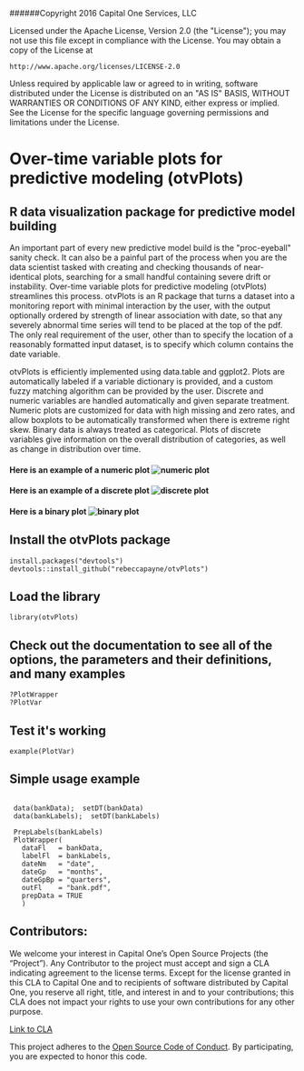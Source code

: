 ######Copyright 2016 Capital One Services, LLC

Licensed under the Apache License, Version 2.0 (the "License"); you may not use
this file except in compliance with the License.  You may obtain a copy of the
License at

    http://www.apache.org/licenses/LICENSE-2.0

Unless required by applicable law or agreed to in writing, software
distributed under the License is distributed on an "AS IS" BASIS,
WITHOUT WARRANTIES OR CONDITIONS OF ANY KIND, either express or implied.
See the License for the specific language governing permissions and limitations under the License. 

# Over-time variable plots for predictive modeling (otvPlots)

## R data visualization package for predictive model building 

An important part of every new predictive model build is the "proc-eyeball" sanity check. It can also be a painful part of the process when you are the data scientist tasked with creating and checking thousands of near-identical plots, searching for a small handful containing severe drift or instability. Over-time variable plots for predictive modeling (otvPlots) streamlines this process. otvPlots is an R package that turns a dataset into a monitoring report with minimal interaction by the user, with the output optionally ordered by strength of linear association with date, so that any severely abnormal time series will tend to be placed at the top of the pdf. The only real requirement of the user, other than to specify the location of a reasonably formatted input dataset, is to specify which column contains the date variable. 

otvPlots is efficiently implemented using data.table and ggplot2. Plots are automatically labeled if a variable dictionary is provided, and a custom fuzzy matching algorithm can be provided by the user. Discrete and numeric variables are handled automatically and given separate treatment. Numeric plots are customized for data with high missing and zero rates, and allow boxplots to be automatically transformed when there is extreme right skew. Binary data is always treated as categorical. Plots of discrete variables give information on the overall distribution of categories, as well as change in distribution over time. 


#### Here is an example of a numeric plot ![numeric plot](https://github.com/rebeccapayne/otvPlots/blob/master/vignettes/Figs/cntns_ex.png)

#### Here is an example of a discrete plot ![discrete plot](https://github.com/rebeccapayne/otvPlots/blob/master/vignettes/Figs/dscrt_ex.png)

#### Here is a binary plot ![binary plot](https://github.com/rebeccapayne/otvPlots/blob/master/vignettes/Figs/bin_ex.png)


## Install the otvPlots package

```
install.packages("devtools")
devtools::install_github("rebeccapayne/otvPlots")
```

## Load the library

```
library(otvPlots)
```

## Check out the documentation to see all of the options, the parameters and their definitions, and many examples
```
?PlotWrapper
?PlotVar
```

## Test it's working
```
example(PlotVar)
```

## Simple usage example
```

 data(bankData);  setDT(bankData)
 data(bankLabels);  setDT(bankLabels)
 
 PrepLabels(bankLabels)
 PlotWrapper(
   dataFl   = bankData, 
   labelFl  = bankLabels, 
   dateNm   = "date", 
   dateGp   = "months", 
   dateGpBp = "quarters", 
   outFl    = "bank.pdf", 
   prepData = TRUE
   )

```

## Contributors:
We welcome your interest in Capital One’s Open Source Projects (the “Project”). Any Contributor to the project must accept and sign a CLA indicating agreement to the license terms. Except for the license granted in this CLA to Capital One and to recipients of software distributed by Capital One, you reserve all right, title, and interest in and to your contributions; this CLA does not impact your rights to use your own contributions for any other purpose.

[Link to CLA](https://docs.google.com/forms/d/19LpBBjykHPox18vrZvBbZUcK6gQTj7qv1O5hCduAZFU/viewform)

This project adheres to the [Open Source Code of Conduct](https://developer.capitalone.com/single/code-of-conduct/). By participating, you are expected to honor this code.

